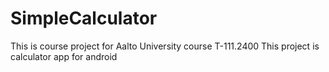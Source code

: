 SimpleCalculator
================

This is course project for Aalto University course T-111.2400
This project is calculator app for android
